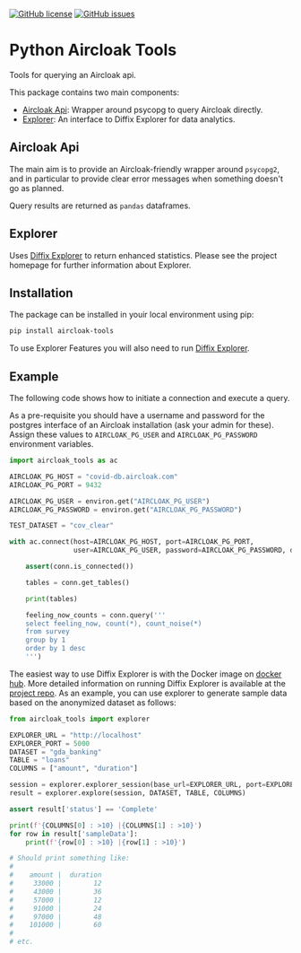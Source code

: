 [![GitHub license](https://img.shields.io/github/license/diffix/aircloak-tools)](https://github.com/diffix/aircloak-tools/blob/master/LICENSE) [![GitHub issues](https://img.shields.io/github/issues/diffix/aircloak-tools)](https://github.com/diffix/aircloak-tools/issues)

# Python Aircloak Tools

Tools for querying an Aircloak api.

This package contains two main components:

- [Aircloak Api](#aircloak-api): Wrapper around psycopg to query Aircloak directly.
- [Explorer](#explorer): An interface to Diffix Explorer for data analytics.

## Aircloak Api

The main aim is to provide an Aircloak-friendly wrapper around `psycopg2`, and in particular to
provide clear error messages when something doesn't go as planned. 

Query results are returned as `pandas` dataframes. 

## Explorer

Uses [Diffix Explorer](https://github.com/diffix/explorer) to return enhanced statistics. Please see the project homepage for further information about Explorer.

## Installation

The package can be installed in youir local environment using pip:

```bash
pip install aircloak-tools
```

To use Explorer Features you will also need to run [Diffix Explorer](https://github.com/diffix/explorer).

## Example

The following code shows how to initiate a connection and execute a query.

As a pre-requisite you should have a username and password for the postgres interface of an
Aircloak installation (ask your admin for these). Assign these values to `AIRCLOAK_PG_USER`
and `AIRCLOAK_PG_PASSWORD` environment variables. 

```python
import aircloak_tools as ac

AIRCLOAK_PG_HOST = "covid-db.aircloak.com"
AIRCLOAK_PG_PORT = 9432

AIRCLOAK_PG_USER = environ.get("AIRCLOAK_PG_USER")
AIRCLOAK_PG_PASSWORD = environ.get("AIRCLOAK_PG_PASSWORD")

TEST_DATASET = "cov_clear"

with ac.connect(host=AIRCLOAK_PG_HOST, port=AIRCLOAK_PG_PORT,
                user=AIRCLOAK_PG_USER, password=AIRCLOAK_PG_PASSWORD, dataset=TEST_DATASET) as conn:

    assert(conn.is_connected())

    tables = conn.get_tables()

    print(tables)

    feeling_now_counts = conn.query('''
    select feeling_now, count(*), count_noise(*)
    from survey
    group by 1
    order by 1 desc
    ''')
```

The easiest way to use Diffix Explorer is with the Docker image on [docker hub](https://docker.pkg.github.com/diffix/explorer/explorer-api). More detailed information on running Diffix Explorer is available at the [project repo](https://github.com/diffix/explorer). As an example, you can use explorer to generate sample data based on the anonymized dataset as follows:

```python
from aircloak_tools import explorer

EXPLORER_URL = "http://localhost"
EXPLORER_PORT = 5000
DATASET = "gda_banking"
TABLE = "loans"
COLUMNS = ["amount", "duration"]

session = explorer.explorer_session(base_url=EXPLORER_URL, port=EXPLORER_PORT)
result = explorer.explore(session, DATASET, TABLE, COLUMNS)

assert result['status'] == 'Complete'

print(f'{COLUMNS[0] : >10} |{COLUMNS[1] : >10}')
for row in result['sampleData']:
    print(f'{row[0] : >10} |{row[1] : >10}')

# Should print something like:
#
#    amount |  duration
#     33000 |        12
#     43000 |        36
#     57000 |        12
#     91000 |        24
#     97000 |        48
#    101000 |        60
#
# etc.
```
